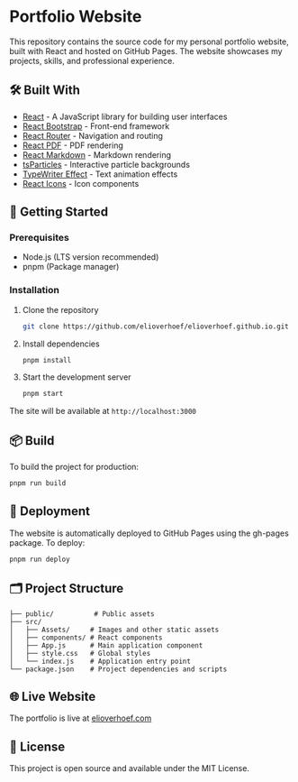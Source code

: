 # Portfolio Website

This repository contains the source code for my personal portfolio website, built with React and hosted on GitHub Pages. The website showcases my projects, skills, and professional experience.

## 🛠️ Built With

- [React](https://reactjs.org/) - A JavaScript library for building user interfaces
- [React Bootstrap](https://react-bootstrap.github.io/) - Front-end framework
- [React Router](https://reactrouter.com/) - Navigation and routing
- [React PDF](https://react-pdf.org/) - PDF rendering
- [React Markdown](https://github.com/remarkjs/react-markdown) - Markdown rendering
- [tsParticles](https://particles.js.org/) - Interactive particle backgrounds
- [TypeWriter Effect](https://github.com/tameemsafi/typewriterjs) - Text animation effects
- [React Icons](https://react-icons.github.io/react-icons/) - Icon components

## 🚀 Getting Started

### Prerequisites

- Node.js (LTS version recommended)
- pnpm (Package manager)

### Installation

1. Clone the repository

   ```bash
   git clone https://github.com/elioverhoef/elioverhoef.github.io.git
   ```

2. Install dependencies

   ```bash
   pnpm install
   ```

3. Start the development server
   ```bash
   pnpm start
   ```

The site will be available at `http://localhost:3000`

## 📦 Build

To build the project for production:

```bash
pnpm run build
```

## 🚀 Deployment

The website is automatically deployed to GitHub Pages using the gh-pages package. To deploy:

```bash
pnpm run deploy
```

## 🗂️ Project Structure

```
├── public/          # Public assets
├── src/
│   ├── Assets/     # Images and other static assets
│   ├── components/ # React components
│   ├── App.js      # Main application component
│   ├── style.css   # Global styles
│   └── index.js    # Application entry point
└── package.json    # Project dependencies and scripts
```

## 🌐 Live Website

The portfolio is live at [elioverhoef.com](https://elioverhoef.com)

## 📄 License

This project is open source and available under the MIT License.
